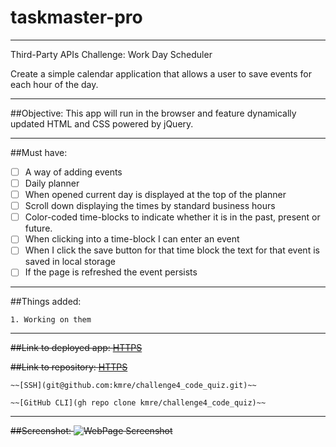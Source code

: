 # taskmaster-pro
----
Third-Party APIs Challenge: Work Day Scheduler

Create a simple calendar application that allows a user to save events for each hour of the day. 

----

##Objective: 
This app will run in the browser and feature dynamically updated HTML and CSS powered by jQuery. 

----

##Must have:

- [ ] A way of adding events
- [ ] Daily planner
- [ ] When opened current day is displayed at the top of the planner
- [ ] Scroll down displaying the times by standard business hours
- [ ] Color-coded time-blocks to indicate whether it is in the past, present or future.
- [ ] When clicking into a time-block I can enter an event
- [ ] When I click the save button for that time block the text for that event is saved in local storage
- [ ] If the page is refreshed the event persists

----

##Things added:

    1. Working on them

----

~~##Link to deployed app:
    [HTTPS](https://kmre.github.io/challenge4_code_quiz/)~~

~~##Link to repository:
    [HTTPS](https://github.com/kmre/challenge4_code_quiz.git)~~

    ~~[SSH](git@github.com:kmre/challenge4_code_quiz.git)~~

    ~~[GitHub CLI](gh repo clone kmre/challenge4_code_quiz)~~
    
 ----

~~##Screenshot:
    ![WebPage Screenshot](./assets/images/Quiz.png?raw=true "Screenshot")~~


